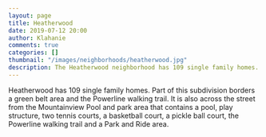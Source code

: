 ```yaml
---
layout: page
title: Heatherwood
date: 2019-07-12 20:00
author: Klahanie
comments: true
categories: []
thumbnail: "/images/neighborhoods/heatherwood.jpg"
description: The Heatherwood neighborhood has 109 single family homes. A section of this subdivision borders a green belt and the Klahanie Powerline Trail. Heatherwood is across the street from Mountainview Park, which has a pool, play structure, basketball court, pickleball court, two tennis courts, a Park and Ride area, and quick access to the Klahanie Powerline Trail.
---
```

Heatherwood has 109 single family homes. Part of this subdivision borders a green belt area and the Powerline walking trail. It is also across the street from the Mountainview Pool and park area that contains a pool, play structure, two tennis courts, a basketball court, a pickle ball court, the Powerline walking trail and a Park and Ride area.

<object type="image/svg+xml" data="{{site.url}}/images/neighborhoods/heatherwood.svg" class="img-fluid"/>